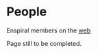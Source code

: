 # People

Enspiral members on the [web](https://enspiral.com/about-enspiral/people/)

Page still to be completed.
